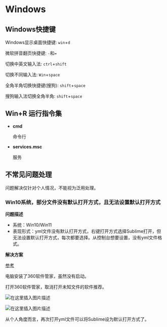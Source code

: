 # Windows

## Windows快捷键

Windows显示桌面快捷键: `win`+`d`

微软拼音翻页快捷键: `-`和`=`

切换中英文输入法: `ctrl`+`shift`

切换不同输入法: `Win`+`space`

全角半角切换快捷键(搜狗): `shift`+`space`

搜狗输入法切换全角半角: `shift`+`space`



## Win+R 运行指令集

- **cmd**

  命令行

- **services.msc**

  服务





## 不常见问题处理

问题解决仅针对个人情况，不能视为泛用处理。

### Win10系统，部分文件没有默认打开方式，且无法设置默认打开方式

**问题描述**

- 系统：Win10/Win11
- 表现形式：yml文件没有默认打开方式，右键打开方式选择Sublime打开，但无法设置默认打开方式，每次都要选择。从控制台想要设置，没有yml文件格式。

**解决方案**

[参考](https://blog.csdn.net/ZZQHELLO2018/article/details/106158165)

电脑安装了360软件管家，虽然没有启动。

打开360软件管家，取消打开未知文件的软件推荐。

![在这里插入图片描述](https://strangest.oss-cn-shanghai.aliyuncs.com/markdown/20200516133749297.png)

![在这里插入图片描述](https://strangest.oss-cn-shanghai.aliyuncs.com/markdown/20200516133837693.png)

从个人角度而言，再次打开yml文件可以将Sublime设为默认打开方式了。

